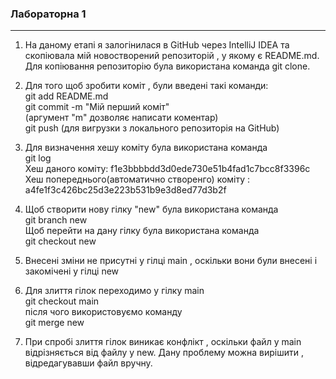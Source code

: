 ###  Лабораторна 1
***
1) На даному етапі я залогінилася в GitHub через IntelliJ IDEA та скопіювала мій новостворений репозиторій , у якому є README.md. Для копіювання репозиторію була використана команда git clone.

2) Для того щоб зробити коміт , були введені такі команди:             
git add README.md     
git commit -m "Мій перший коміт"    
(аргумент "m" дозволяє написати коментар)     
git push (для вигрузки з локального репозиторія на GitHub)

3) Для визначення хешу коміту була використана команда    
git log    
Хеш даного коміту:   f1e3bbbbdd3d0ede730e51b4fad1c7bcc8f3396c    
Хеш попереднього(автоматично створенго) коміту :    a4fe1f3c426bc25d3e223b531b9e3d8ed77d3b2f      

4) Щоб створити нову гілку "new" була використана команда               
git branch new                              
Щоб перейти на дану гілку була використана команда                                                     
git checkout new

5) Внесені зміни не присутні у гілці main , оскільки вони були внесені і закомічені у гілці new

6) Для злиття гілок переходимо у гілку main    
git checkout main      
після чого використовуємо команду                      
git merge new

7) При спробі злиття гілок виникає конфлікт , оскільки файл у main відрізняється від файлу у new.
Дану проблему можна вирішити , відредагувавши файл вручну.
